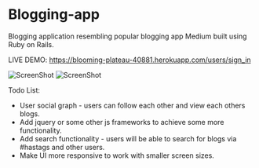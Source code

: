 # Blogging-app
Blogging application resembling popular blogging app Medium built using Ruby on Rails.

LIVE DEMO: https://blooming-plateau-40881.herokuapp.com/users/sign_in

![ScreenShot](https://s31.postimg.org/n8hwhtwkr/Screenshot_2016_07_18_08_01_03.png)
![ScreenShot](https://s31.postimg.org/s5vh2xyjv/Screenshot_2016_07_18_04_51_44.png)

Todo List:

* User social graph - users can follow each other and view each others blogs.
* Add jquery or some other js frameworks to achieve some more functionality.
* Add search functionality - users will be able to search for blogs via #hastags and other users.
* Make UI more responsive to work with smaller screen sizes.


